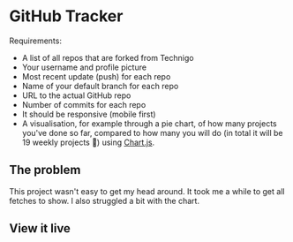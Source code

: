 # GitHub Tracker
Requirements:

- A list of all repos that are forked from Technigo
- Your username and profile picture
- Most recent update (push) for each repo
- Name of your default branch for each repo
- URL to the actual GitHub repo
- Number of commits for each repo
- It should be responsive (mobile first)
- A visualisation, for example through a pie chart, of how many projects you've done so far, compared to how many you will do (in total it will be 19 weekly projects 🥳) using [Chart.js](https://www.chartjs.org/).


## The problem

This project wasn't easy to get my head around. It took me a while to get all fetches to show. I also struggled a bit with the chart. 

## View it live


